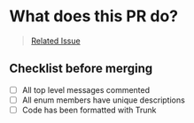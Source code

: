 <!-- Describe what you are intending to change -->

# What does this PR do?

<!-- Please remove or replace the issue url -->

> [Related Issue](https://github.com/meshtastic/protobufs/issues/0)

## Checklist before merging

- [ ] All top level messages commented
- [ ] All enum members have unique descriptions
- [ ] Code has been formatted with Trunk
